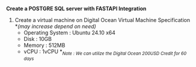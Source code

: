 **Create a POSTGRE SQL server with FASTAPI Integration**

1. Create a virtual machine on Digital Ocean
  Virtual Machine Specification **(may increase depend on need)*
    - Operating System : Ubuntu 24.10 x64
    - Disk : 10GB
    - Memory : 512MB
    - vCPU : 1vCPU
   **<Sub>Note : We can utilize the Digital Ocean 200USD Credit for 60 days</sub>*
